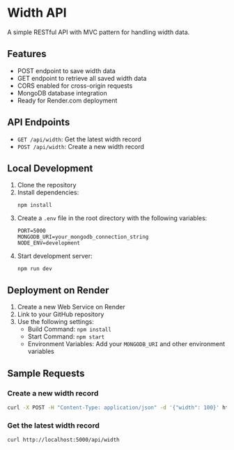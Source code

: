 # Width API

A simple RESTful API with MVC pattern for handling width data.

## Features

- POST endpoint to save width data
- GET endpoint to retrieve all saved width data
- CORS enabled for cross-origin requests
- MongoDB database integration
- Ready for Render.com deployment

## API Endpoints

- `GET /api/width`: Get the latest width record
- `POST /api/width`: Create a new width record

## Local Development

1. Clone the repository
2. Install dependencies:
   ```
   npm install
   ```
3. Create a `.env` file in the root directory with the following variables:
   ```
   PORT=5000
   MONGODB_URI=your_mongodb_connection_string
   NODE_ENV=development
   ```
4. Start development server:
   ```
   npm run dev
   ```

## Deployment on Render

1. Create a new Web Service on Render
2. Link to your GitHub repository
3. Use the following settings:
   - Build Command: `npm install`
   - Start Command: `npm start`
   - Environment Variables: Add your `MONGODB_URI` and other environment variables

## Sample Requests

### Create a new width record

```bash
curl -X POST -H "Content-Type: application/json" -d '{"width": 100}' http://localhost:5000/api/width
```

### Get the latest width record

```bash
curl http://localhost:5000/api/width
```

